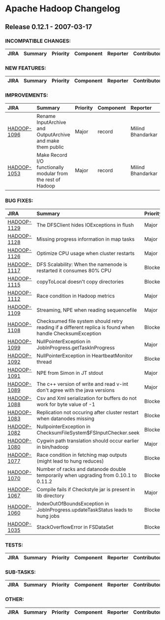 # Apache Hadoop Changelog

## Release 0.12.1 - 2007-03-17

### INCOMPATIBLE CHANGES:

| JIRA | Summary | Priority | Component | Reporter | Contributor |
|:---- |:---- | :--- |:---- |:---- |:---- |


### NEW FEATURES:

| JIRA | Summary | Priority | Component | Reporter | Contributor |
|:---- |:---- | :--- |:---- |:---- |:---- |


### IMPROVEMENTS:

| JIRA | Summary | Priority | Component | Reporter | Contributor |
|:---- |:---- | :--- |:---- |:---- |:---- |
| [HADOOP-1096](https://issues.apache.org/jira/browse/HADOOP-1096) | Rename InputArchive and OutputArchive and make them public |  Major | record | Milind Bhandarkar | Milind Bhandarkar |
| [HADOOP-1053](https://issues.apache.org/jira/browse/HADOOP-1053) | Make Record I/O functionally modular from the rest of Hadoop |  Major | record | Milind Bhandarkar | Milind Bhandarkar |


### BUG FIXES:

| JIRA | Summary | Priority | Component | Reporter | Contributor |
|:---- |:---- | :--- |:---- |:---- |:---- |
| [HADOOP-1129](https://issues.apache.org/jira/browse/HADOOP-1129) | The DFSClient hides IOExceptions in flush |  Major | . | Owen O'Malley | Hairong Kuang |
| [HADOOP-1128](https://issues.apache.org/jira/browse/HADOOP-1128) | Missing progress information in map tasks |  Major | . | Andrzej Bialecki | Andrzej Bialecki |
| [HADOOP-1126](https://issues.apache.org/jira/browse/HADOOP-1126) | Optimize CPU usage when cluster restarts |  Major | . | dhruba borthakur | Hairong Kuang |
| [HADOOP-1117](https://issues.apache.org/jira/browse/HADOOP-1117) | DFS Scalability: When the namenode is restarted it consumes 80% CPU |  Blocker | . | dhruba borthakur | dhruba borthakur |
| [HADOOP-1115](https://issues.apache.org/jira/browse/HADOOP-1115) | copyToLocal doesn't copy directories |  Blocker | . | Nigel Daley |  |
| [HADOOP-1112](https://issues.apache.org/jira/browse/HADOOP-1112) | Race condition in Hadoop metrics |  Major | . | David Bowen |  |
| [HADOOP-1109](https://issues.apache.org/jira/browse/HADOOP-1109) | Streaming, NPE when reading sequencefile |  Major | . | Koji Noguchi |  |
| [HADOOP-1108](https://issues.apache.org/jira/browse/HADOOP-1108) | Checksumed file system should  retry reading if a different replica is found when handle ChecksumException |  Blocker | . | dhruba borthakur | Hairong Kuang |
| [HADOOP-1099](https://issues.apache.org/jira/browse/HADOOP-1099) | NullPointerException in JobInProgress.getTaskInProgress |  Major | . | Nigel Daley | Gautam Kowshik |
| [HADOOP-1092](https://issues.apache.org/jira/browse/HADOOP-1092) | NullPointerException in HeartbeatMonitor thread |  Blocker | . | Nigel Daley | Hairong Kuang |
| [HADOOP-1091](https://issues.apache.org/jira/browse/HADOOP-1091) |   NPE from Simon in JT stdout |  Major | . | David Bowen | David Bowen |
| [HADOOP-1089](https://issues.apache.org/jira/browse/HADOOP-1089) | The c++ version of write and read v-int don't agree with the java versions |  Major | record | Owen O'Malley | Milind Bhandarkar |
| [HADOOP-1088](https://issues.apache.org/jira/browse/HADOOP-1088) | Csv and Xml serialization for buffers do not work for byte value of -1 |  Blocker | record | Milind Bhandarkar | Milind Bhandarkar |
| [HADOOP-1083](https://issues.apache.org/jira/browse/HADOOP-1083) | Replication not occuring after cluster restart when datanodes missing |  Blocker | . | Nigel Daley | Hairong Kuang |
| [HADOOP-1082](https://issues.apache.org/jira/browse/HADOOP-1082) | NullpointerException in ChecksumFileSystem$FSInputChecker.seek |  Blocker | . | Hairong Kuang | Hairong Kuang |
| [HADOOP-1080](https://issues.apache.org/jira/browse/HADOOP-1080) | Cygwin path translation should occur earlier in bin/hadoop |  Major | scripts | Andrzej Bialecki |  |
| [HADOOP-1077](https://issues.apache.org/jira/browse/HADOOP-1077) | Race condition in fetching map outputs (might lead to hung reduces) |  Blocker | . | Devaraj Das | Devaraj Das |
| [HADOOP-1070](https://issues.apache.org/jira/browse/HADOOP-1070) | Number of racks and datanode double temporarily when upgrading from 0.10.1 to 0.11.2 |  Blocker | . | Nigel Daley | Konstantin Shvachko |
| [HADOOP-1067](https://issues.apache.org/jira/browse/HADOOP-1067) | Compile fails if Checkstyle jar is present in lib directory |  Major | build | Tom White | Tom White |
| [HADOOP-1060](https://issues.apache.org/jira/browse/HADOOP-1060) | IndexOutOfBoundsException in JobInProgress.updateTaskStatus leads to hung jobs |  Blocker | . | Arun C Murthy | Arun C Murthy |
| [HADOOP-1035](https://issues.apache.org/jira/browse/HADOOP-1035) | StackOverflowError in FSDataSet |  Blocker | . | Philippe Gassmann | Raghu Angadi |


### TESTS:

| JIRA | Summary | Priority | Component | Reporter | Contributor |
|:---- |:---- | :--- |:---- |:---- |:---- |


### SUB-TASKS:

| JIRA | Summary | Priority | Component | Reporter | Contributor |
|:---- |:---- | :--- |:---- |:---- |:---- |


### OTHER:

| JIRA | Summary | Priority | Component | Reporter | Contributor |
|:---- |:---- | :--- |:---- |:---- |:---- |


